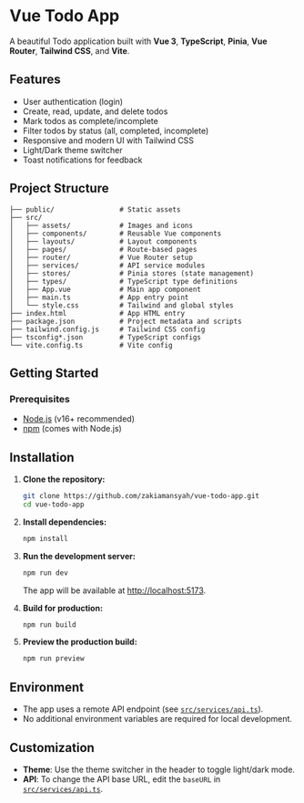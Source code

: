 # Vue Todo App

A beautiful Todo application built with **Vue 3**, **TypeScript**, **Pinia**, **Vue Router**, **Tailwind CSS**, and **Vite**.

## Features

- User authentication (login)
- Create, read, update, and delete todos
- Mark todos as complete/incomplete
- Filter todos by status (all, completed, incomplete)
- Responsive and modern UI with Tailwind CSS
- Light/Dark theme switcher
- Toast notifications for feedback

## Project Structure

```
├── public/                # Static assets
├── src/
│   ├── assets/            # Images and icons
│   ├── components/        # Reusable Vue components
│   ├── layouts/           # Layout components
│   ├── pages/             # Route-based pages
│   ├── router/            # Vue Router setup
│   ├── services/          # API service modules
│   ├── stores/            # Pinia stores (state management)
│   ├── types/             # TypeScript type definitions
│   ├── App.vue            # Main app component
│   ├── main.ts            # App entry point
│   └── style.css          # Tailwind and global styles
├── index.html             # App HTML entry
├── package.json           # Project metadata and scripts
├── tailwind.config.js     # Tailwind CSS config
├── tsconfig*.json         # TypeScript configs
└── vite.config.ts         # Vite config
```

## Getting Started

### Prerequisites

- [Node.js](https://nodejs.org/) (v16+ recommended)
- [npm](https://www.npmjs.com/) (comes with Node.js)

## Installation

1. **Clone the repository:**

   ```sh
   git clone https://github.com/zakiamansyah/vue-todo-app.git
   cd vue-todo-app
   ```

2. **Install dependencies:**

   ```sh
   npm install
   ```

3. **Run the development server:**

   ```sh
   npm run dev
   ```

   The app will be available at [http://localhost:5173](http://localhost:5173).

4. **Build for production:**

   ```sh
   npm run build
   ```

5. **Preview the production build:**

   ```sh
   npm run preview
   ```

## Environment

- The app uses a remote API endpoint (see [`src/services/api.ts`](src/services/api.ts)).
- No additional environment variables are required for local development.

## Customization

- **Theme**: Use the theme switcher in the header to toggle light/dark mode.
- **API**: To change the API base URL, edit the `baseURL` in [`src/services/api.ts`](src/services/api.ts).
